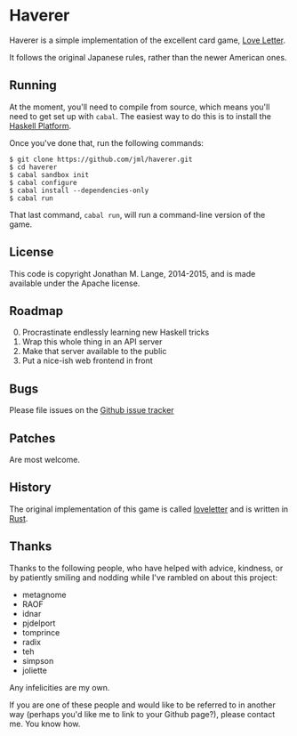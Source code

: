 # Haverer

Haverer is a simple implementation of the excellent card game,
[Love Letter](http://boardgamegeek.com/boardgame/129622/love-letter).

It follows the original Japanese rules, rather than the newer American ones.

## Running

At the moment, you'll need to compile from source, which means you'll need to
get set up with `cabal`. The easiest way to do this is to install the
[Haskell Platform](https://www.haskell.org/platform/).

Once you've done that, run the following commands:

```
$ git clone https://github.com/jml/haverer.git
$ cd haverer
$ cabal sandbox init
$ cabal configure
$ cabal install --dependencies-only
$ cabal run
```

That last command, `cabal run`, will run a command-line version of the game.

## License

This code is copyright Jonathan M. Lange, 2014-2015, and is made available
under the Apache license.

## Roadmap

0. Procrastinate endlessly learning new Haskell tricks
1. Wrap this whole thing in an API server
2. Make that server available to the public
3. Put a nice-ish web frontend in front

## Bugs

Please file issues on the
[Github issue tracker](https://github.com/jml/haverer/issues)

## Patches

Are most welcome.

## History

The original implementation of this game is called
[loveletter](https://github.com/jml/loveletter) and is written in
[Rust](http://www.rust-lang.org/).

## Thanks

Thanks to the following people, who have helped with advice, kindness, or by patiently
smiling and nodding while I've rambled on about this project:

* metagnome
* RAOF
* idnar
* pjdelport
* tomprince
* radix
* teh
* simpson
* joliette

Any infelicities are my own.

If you are one of these people and would like to be referred to in another way
(perhaps you'd like me to link to your Github page?), please contact me. You
know how.

